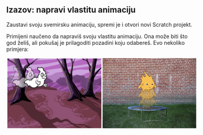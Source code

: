 ## Izazov: napravi vlastitu animaciju

Zaustavi svoju svemirsku animaciju, spremi je i otvori novi Scratch projekt.

Primijeni naučeno da napraviš svoju vlastitu animaciju. Ona može biti što god želiš, ali pokušaj je prilagoditi pozadini koju odabereš. Evo nekoliko primjera:

![snimka zaslona](images/space-egs.png)